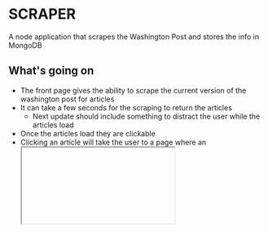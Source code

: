 # SCRAPER
A node application that scrapes the Washington Post and stores the info in MongoDB

## What's going on
* The front page gives the ability to scrape the current version of the washington post for articles
* It can take a few seconds for the scraping to return the articles
  * Next update should include something to distract the user while the articles load
* Once the articles load they are clickable
* Clicking an article will take the user to a page where an <iFrame> tag allows the user to read the article on the original page while leaving a note on a sidebar which is on this page
* The articles are stored in a a MongoDB collection and the notes are stored in another collection
* The articles collection contains a foreign key to the notes collection
* Right now there is only one comment per article
  * The comment can be updated but the next update should include the ability to store comments and read them like a news feed

### Technologies used
* Node JS
* Express
* Mongoose
* Cheerio
* Handlebars
